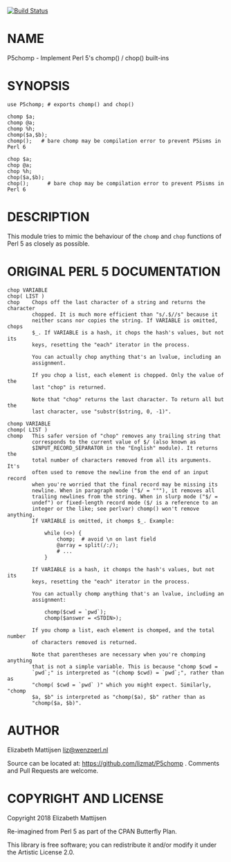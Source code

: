 [![Build Status](https://travis-ci.org/lizmat/P5chomp.svg?branch=master)](https://travis-ci.org/lizmat/P5chomp)

NAME
====

P5chomp - Implement Perl 5's chomp() / chop() built-ins

SYNOPSIS
========

    use P5chomp; # exports chomp() and chop()

    chomp $a;
    chomp @a;
    chomp %h;
    chomp($a,$b);
    chomp();   # bare chomp may be compilation error to prevent P5isms in Perl 6

    chop $a;
    chop @a;
    chop %h;
    chop($a,$b);
    chop();      # bare chop may be compilation error to prevent P5isms in Perl 6

DESCRIPTION
===========

This module tries to mimic the behaviour of the `chomp` and `chop` functions of Perl 5 as closely as possible.

ORIGINAL PERL 5 DOCUMENTATION
=============================

    chop VARIABLE
    chop( LIST )
    chop    Chops off the last character of a string and returns the character
            chopped. It is much more efficient than "s/.$//s" because it
            neither scans nor copies the string. If VARIABLE is omitted, chops
            $_. If VARIABLE is a hash, it chops the hash's values, but not its
            keys, resetting the "each" iterator in the process.

            You can actually chop anything that's an lvalue, including an
            assignment.

            If you chop a list, each element is chopped. Only the value of the
            last "chop" is returned.

            Note that "chop" returns the last character. To return all but the
            last character, use "substr($string, 0, -1)".

    chomp VARIABLE
    chomp( LIST )
    chomp   This safer version of "chop" removes any trailing string that
            corresponds to the current value of $/ (also known as
            $INPUT_RECORD_SEPARATOR in the "English" module). It returns the
            total number of characters removed from all its arguments. It's
            often used to remove the newline from the end of an input record
            when you're worried that the final record may be missing its
            newline. When in paragraph mode ("$/ = """), it removes all
            trailing newlines from the string. When in slurp mode ("$/ =
            undef") or fixed-length record mode ($/ is a reference to an
            integer or the like; see perlvar) chomp() won't remove anything.
            If VARIABLE is omitted, it chomps $_. Example:

                while (<>) {
                    chomp;  # avoid \n on last field
                    @array = split(/:/);
                    # ...
                }

            If VARIABLE is a hash, it chomps the hash's values, but not its
            keys, resetting the "each" iterator in the process.

            You can actually chomp anything that's an lvalue, including an
            assignment:

                chomp($cwd = `pwd`);
                chomp($answer = <STDIN>);

            If you chomp a list, each element is chomped, and the total number
            of characters removed is returned.

            Note that parentheses are necessary when you're chomping anything
            that is not a simple variable. This is because "chomp $cwd =
            `pwd`;" is interpreted as "(chomp $cwd) = `pwd`;", rather than as
            "chomp( $cwd = `pwd` )" which you might expect. Similarly, "chomp
            $a, $b" is interpreted as "chomp($a), $b" rather than as
            "chomp($a, $b)".

AUTHOR
======

Elizabeth Mattijsen <liz@wenzperl.nl>

Source can be located at: https://github.com/lizmat/P5chomp . Comments and Pull Requests are welcome.

COPYRIGHT AND LICENSE
=====================

Copyright 2018 Elizabeth Mattijsen

Re-imagined from Perl 5 as part of the CPAN Butterfly Plan.

This library is free software; you can redistribute it and/or modify it under the Artistic License 2.0.

